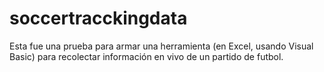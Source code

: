 # soccertracckingdata
Esta fue una prueba para armar una herramienta (en Excel, usando Visual Basic) para recolectar información en vivo de un partido de futbol.
